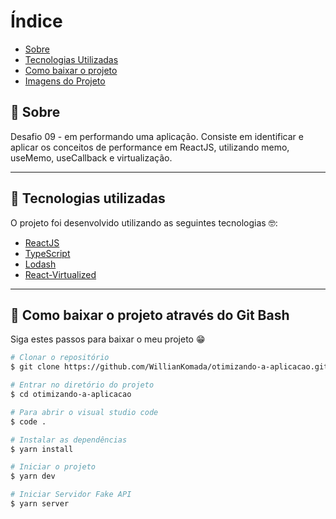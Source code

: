 # Índice

- [Sobre](#-sobre)
- [Tecnologias Utilizadas](#-tecnologias-utilizadas)
- [Como baixar o projeto](#-como-baixar-o-projeto)
- [Imagens do Projeto](#-imagens-do-projeto)

## 📝 Sobre

<p>
  Desafio 09 - em performando uma aplicação. Consiste em identificar e aplicar os conceitos de performance em ReactJS, utilizando memo, useMemo, useCallback e virtualização.
</p>

---

## 🚀 Tecnologias utilizadas

<p>O projeto foi desenvolvido utilizando as seguintes tecnologias 🤓:</p>

- [ReactJS](https://reactjs.org)
- [TypeScript](https://www.typescriptlang.org/)
- [Lodash](https://lodash.com/)
- [React-Virtualized](https://github.com/bvaughn/react-virtualized)

---

## 📁 Como baixar o projeto através do Git Bash

<p>Siga estes passos para baixar o meu projeto 😁</p>

```bash
# Clonar o repositório
$ git clone https://github.com/WillianKomada/otimizando-a-aplicacao.git

# Entrar no diretório do projeto
$ cd otimizando-a-aplicacao

# Para abrir o visual studio code
$ code .

# Instalar as dependências
$ yarn install

# Iniciar o projeto
$ yarn dev

# Iniciar Servidor Fake API
$ yarn server

```
